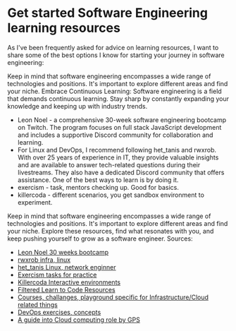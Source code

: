 # Get started Software Engineering learning resources

As I've been frequently asked for advice on learning resources, I want to share some of the best options I know for starting your journey in software engineering:

Keep in mind that software engineering encompasses a wide range of technologies and positions. It's important to explore different areas and find your niche.
Embrace Continuous Learning: Software engineering is a field that demands continuous learning. Stay sharp by constantly expanding your knowledge and keeping up with industry trends.
* Leon Noel - a comprehensive 30-week software engineering bootcamp on Twitch. The program focuses on full stack JavaScript development and includes a supportive Discord community for collaboration and learning.
* For Linux and DevOps, I recommend following het_tanis and rwxrob. With over 25 years of experience in IT, they provide valuable insights and are available to answer tech-related questions during their livestreams. They also have a dedicated Discord community that offers assistance.
One of the best ways to learn is by doing it.
* exercism - task, mentors checking up. Good for basics.
* killercoda - different scenarios, you get sandbox environment to experiment. 

Keep in mind that software engineering encompasses a wide range of technologies and positions. It's important to explore different areas and find your niche. Explore these resources, find what resonates with you, and keep pushing yourself to grow as a software engineer.
Sources:
* [Leon Noel 30 weeks bootcamp](https://www.youtube.com/watch?v=o3IIobN4xR0&list=PLBf-QcbaigsJysJ-KFZvLGJvvW-3sfk1S)
* [rwxrob infra, linux](https://www.twitch.tv/rwxrob)
* [het_tanis Linux, network enginner](https://www.twitch.tv/het_tanis)
* [Exercism tasks for practice](https://exercism.org/)
* [Killercoda Interactive environments](https://killercoda.com)
* [Filtered Learn to Code Resources](https://github.com/CodingGarden/learn-to-code-resources)
* [Courses, challanges, playground specific for Infrastructure/Cloud related things](https://labs.iximiuz.com)
* [DevOps exercises, concepts](https://github.com/bregman-arie/devops-exercises)
* [A guide into Cloud computing role by GPS](https://learntocloud.guide)
